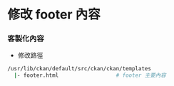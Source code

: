 # 修改 footer 內容

<script type="text/javascript" src="../js/general.js"></script>

### 客製化內容

* 修改路徑

```bash
/usr/lib/ckan/default/src/ckan/ckan/templates
  |- footer.html                  # footer 主要內容
```